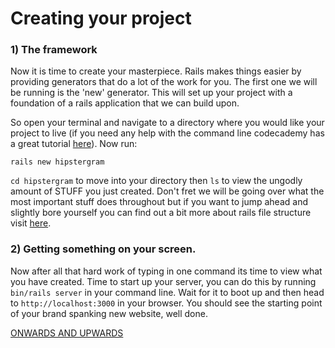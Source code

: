 # Creating your project

### 1) The framework

Now it is time to create your masterpiece. Rails makes things easier by providing generators that do a lot of the work for you. The first one we will be running is the 'new' generator. This will set up your project with a foundation of a rails application that we can build upon.

So open your terminal and navigate to a directory where you would like your project to live (if you need any help with the command line codecademy has a great tutorial [here](https://www.codecademy.com/learn/learn-the-command-line)). Now run:

```rails new hipstergram```

`cd hipstergram` to move into your directory then `ls` to view the ungodly amount of STUFF you just created. Don't fret we will be going over what the most important stuff does throughout but if you want to jump ahead and slightly bore yourself you can find out a bit more about rails file structure visit [here](http://www.tutorialspoint.com/ruby-on-rails/rails-directory-structure.htm).

### 2) Getting something on your screen.

Now after all that hard work of typing in one command its time to view what you have created. Time to start up your server, you can do this by running `bin/rails server` in your command line. Wait for it to boot up and then head to `http://localhost:3000` in your browser. You should see the starting point of your brand spanking new website, well done.

[ONWARDS AND UPWARDS](docs/part1/Part3.md)
